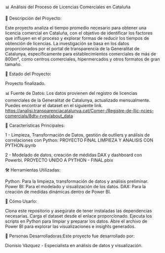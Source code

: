📊 Análisis del Proceso de Licencias Comerciales en Cataluña

📁 Descripción del Proyecto:

Este proyecto analiza el tiempo promedio necesario para obtener una licencia comercial en Cataluña, con el objetivo de identificar los factores que influyen en el proceso y explorar formas de reducir los tiempos de obtención de licencias. La investigación se basa en los datos proporcionados por el portal de transparencia de la Generalitat de Catalunya, específicamente para establecimientos comerciales de más de 800m², como centros comerciales, hipermercados y otros formatos de gran tamaño.

📌 Estado del Proyecto:

Proyecto finalizado.

📊 Fuente de Datos:
Los datos provienen del registro de licencias comerciales de la Generalitat de Catalunya, actualizado mensualmente. Puedes encontrar el dataset en el siguiente link.
https://analisi.transparenciacatalunya.cat/Comer-/Registre-de-llic-ncies-comercials/8dtv-rvgy/about_data 

🔑 Características Principales:

1 - Limpieza, Transformación de Datos, gestión de outliers y análisis de correlaciones con Python: 
PROYECTO FINAL LIMPIEZA Y ANALISIS CON PYTHON.ipynb

2 - Modelado de datos, creación de médidas DAX y dashboard  con Powerbi.
PROYECTO  UNIDO A PYTHON - FINAL.pbix

🛠  Herramientas Utilizadas:

Python: Para la limpieza, transformación de datos y análisis preliminar.
Power BI: Para el modelado y visualización de los datos.
DAX: Para la creación de medidas dinámicas dentro de Power BI.



🚀 Cómo Usarlo:

Clona este repositorio y asegúrate de tener instaladas las dependencias necesarias.
Carga el dataset desde el enlace proporcionado.
Ejecuta los scripts en Python para limpiar y preparar los datos.
Abre el archivo de Power BI para explorar las visualizaciones e insights generados.



👥 Personas Desarrolladoras:Este proyecto fue desarrollado por:

Dionisio Vázquez - Especialista en análisis de datos y visualización.



